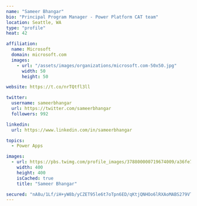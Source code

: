 ```yaml
---
name: "Sameer Bhangar"
bio: "Principal Program Manager - Power Platform CAT team"
location: Seattle, WA
type: "profile"
heat: 42

affiliation:
  name: Microsoft
  domain: microsoft.com
  images:
    - url: "/assets/images/organizations/microsoft.com-50x50.jpg"
      width: 50
      height: 50

website: https://t.co/nrTQtfl3ll

twitter:
  username: sameerbhangar
  url: https://twitter.com/sameerbhangar
  followers: 992

linkedin:
  url: https://www.linkedin.com/in/sameerbhangar

topics:
  - Power Apps

images:
  - url: https://pbs.twimg.com/profile_images/378800000719674009/a36fe7ddfab1778b76e5793772e43798_400x400.jpeg
    width: 400
    height: 400
    isCached: true
    title: "Sameer Bhangar"

secured: "nA8u/1Lf/iH+yW8b/yCZET95le6t7oTpn6ED/qKtjQNHOo6lRXAoMABS279VTHSqsOUE7zL+k/q2OtQ641baeDbYSZkhVaAAdtO7DV0PTT5x9Zp+iUHIHkxW0xDW/ZqI9hR1ynVldqGFC9F6DYvu/sud+zbbELG79kErla0lPI6/EG4X6oLv/7EVKxs6GGQvT6V8S9q14oQyCDq3L1RN3WDpxDXeklZeR+/yZueRA3BuNjIQrpCrBtdM+iGknjfH0OJ7u43HUPYzSREsYtRbrVnfxonHTj1qq51vd9zPBHMwy+ZCCMVL6xaAALKdjne7vQDYPU3qz+1aSD03pmCwyPermukf3Mjw9nXsG0al/wRhIfpvfDY0MhhLWTLNgLIV+FtT3db6taw7pijveOPbdA==;y/Koxm8ssFuWvRnCll2QDQ=="
---
```


